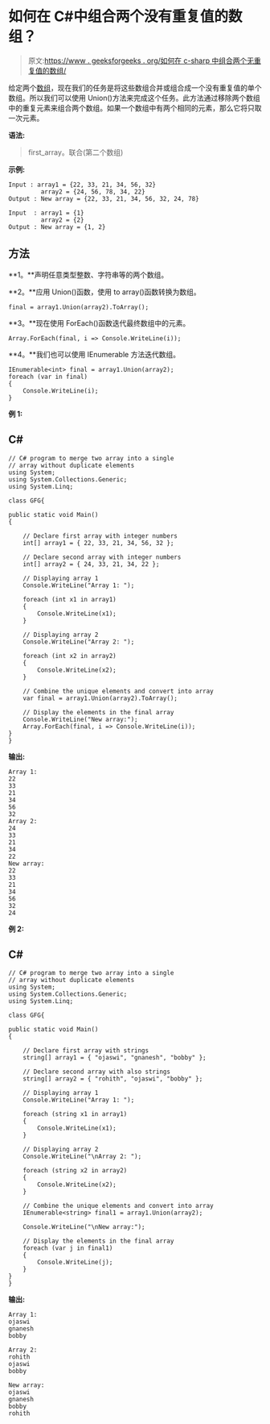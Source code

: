 # 如何在 C#中组合两个没有重复值的数组？

> 原文:[https://www . geeksforgeeks . org/如何在 c-sharp 中组合两个无重复值的数组/](https://www.geeksforgeeks.org/how-to-combine-two-arrays-without-duplicate-values-in-c-sharp/)

给定两个[数组](https://www.geeksforgeeks.org/c-sharp-arrays/)，现在我们的任务是将这些数组合并或组合成一个没有重复值的单个数组。所以我们可以使用 Union()方法来完成这个任务。此方法通过移除两个数组中的重复元素来组合两个数组。如果一个数组中有两个相同的元素，那么它将只取一次元素。

**语法:**

> first_array。联合(第二个数组)

**示例:**

```
Input : array1 = {22, 33, 21, 34, 56, 32}
         array2 = {24, 56, 78, 34, 22}
Output : New array = {22, 33, 21, 34, 56, 32, 24, 78}

Input  : array1 = {1}
         array2 = {2}
Output : New array = {1, 2}
```

## 方法

**1。**声明任意类型整数、字符串等的两个数组。

**2。**应用 Union()函数，使用 to array()函数转换为数组。

```
final = array1.Union(array2).ToArray();
```

**3。**现在使用 ForEach()函数迭代最终数组中的元素。

```
Array.ForEach(final, i => Console.WriteLine(i));
```

**4。**我们也可以使用 IEnumerable 方法迭代数组。

```
IEnumerable<int> final = array1.Union(array2);    
foreach (var in final)    
{    
    Console.WriteLine(i);    
} 
```

**例 1:**

## C#

```
// C# program to merge two array into a single
// array without duplicate elements
using System;
using System.Collections.Generic;
using System.Linq;

class GFG{

public static void Main()
{

    // Declare first array with integer numbers
    int[] array1 = { 22, 33, 21, 34, 56, 32 };

    // Declare second array with integer numbers
    int[] array2 = { 24, 33, 21, 34, 22 };

    // Displaying array 1
    Console.WriteLine("Array 1: ");

    foreach (int x1 in array1)
    {
        Console.WriteLine(x1);
    }

    // Displaying array 2
    Console.WriteLine("Array 2: ");

    foreach (int x2 in array2)
    {
        Console.WriteLine(x2);
    }

    // Combine the unique elements and convert into array
    var final = array1.Union(array2).ToArray();

    // Display the elements in the final array
    Console.WriteLine("New array:");
    Array.ForEach(final, i => Console.WriteLine(i));
}
}
```

**输出:**

```
Array 1: 
22
33
21
34
56
32
Array 2: 
24
33
21
34
22
New array:
22
33
21
34
56
32
24
```

**例 2:**

## C#

```
// C# program to merge two array into a single
// array without duplicate elements
using System;
using System.Collections.Generic;
using System.Linq;

class GFG{

public static void Main()
{

    // Declare first array with strings 
    string[] array1 = { "ojaswi", "gnanesh", "bobby" };    

    // Declare second array with also strings
    string[] array2 = { "rohith", "ojaswi", "bobby" };

    // Displaying array 1
    Console.WriteLine("Array 1: ");

    foreach (string x1 in array1)
    {
        Console.WriteLine(x1);
    }

    // Displaying array 2
    Console.WriteLine("\nArray 2: ");

    foreach (string x2 in array2)
    {
        Console.WriteLine(x2);
    }

    // Combine the unique elements and convert into array
    IEnumerable<string> final1 = array1.Union(array2); 

    Console.WriteLine("\nNew array:");

    // Display the elements in the final array
    foreach (var j in final1)    
    {    
        Console.WriteLine(j);    
    } 
}
}
```

**输出:**

```
Array 1: 
ojaswi
gnanesh
bobby

Array 2: 
rohith
ojaswi
bobby

New array:
ojaswi
gnanesh
bobby
rohith
```